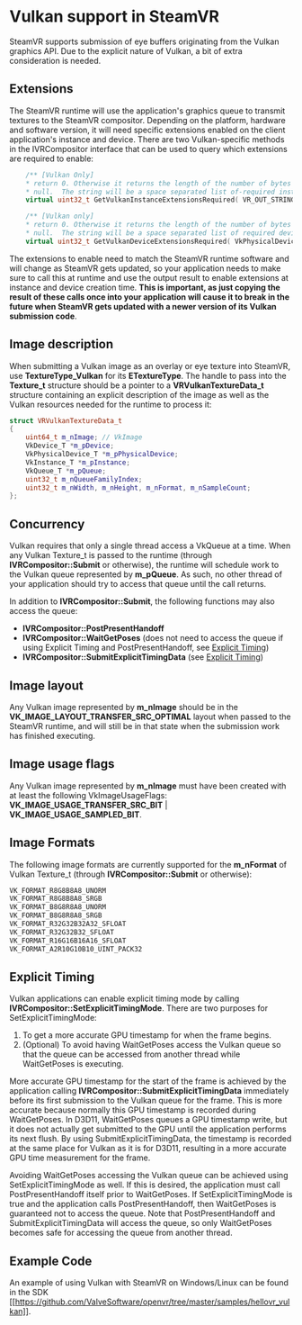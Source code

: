 # Vulkan support in SteamVR

SteamVR supports submission of eye buffers originating from the Vulkan graphics API. Due to the explicit nature of Vulkan, a bit of extra consideration is needed.

## Extensions

The SteamVR runtime will use the application's graphics queue to transmit textures to the SteamVR compositor. Depending on the platform, hardware and software version, it will need specific extensions enabled on the client application's instance and device. There are two Vulkan-specific methods in the IVRCompositor interface that can be used to query which extensions are required to enable:

```c++
	/** [Vulkan Only]
	* return 0. Otherwise it returns the length of the number of bytes necessary to hold this string including the trailing
	* null.  The string will be a space separated list of-required instance extensions to enable in VkCreateInstance */
	virtual uint32_t GetVulkanInstanceExtensionsRequired( VR_OUT_STRING() char *pchValue, uint32_t unBufferSize ) = 0;

	/** [Vulkan only]
	* return 0. Otherwise it returns the length of the number of bytes necessary to hold this string including the trailing
	* null.  The string will be a space separated list of required device extensions to enable in VkCreateDevice */
	virtual uint32_t GetVulkanDeviceExtensionsRequired( VkPhysicalDevice_T *pPhysicalDevice, VR_OUT_STRING() char *pchValue, uint32_t unBufferSize ) = 0;
```

The extensions to enable need to match the SteamVR runtime software and will change as SteamVR gets updated, so your application needs to make sure to call this at runtime and use the output result to enable extensions at instance and device creation time. **This is important, as just copying the result of these calls once into your application will cause it to break in the future when SteamVR gets updated with a newer version of its Vulkan submission code**.

## Image description

When submitting a Vulkan image as an overlay or eye texture into SteamVR, use **TextureType_Vulkan** for its **ETextureType**. The handle to pass into the **Texture_t** structure should be a pointer to a **VRVulkanTextureData_t** structure containing an explicit description of the image as well as the Vulkan resources needed for the runtime to process it:

```c++
struct VRVulkanTextureData_t
{
	uint64_t m_nImage; // VkImage
	VkDevice_T *m_pDevice;
	VkPhysicalDevice_T *m_pPhysicalDevice;
	VkInstance_T *m_pInstance;
	VkQueue_T *m_pQueue;
	uint32_t m_nQueueFamilyIndex;
	uint32_t m_nWidth, m_nHeight, m_nFormat, m_nSampleCount;
};
```

## Concurrency

Vulkan requires that only a single thread access a VkQueue at a time.  When any Vulkan Texture_t is passed to the runtime (through **IVRCompositor::Submit** or otherwise), the runtime will schedule work to the Vulkan queue represented by **m_pQueue**. As such, no other thread of your application should try to access that queue until the call returns.

In addition to **IVRCompositor::Submit**, the following functions may also access the queue:
 * **IVRCompositor::PostPresentHandoff**
 * **IVRCompositor::WaitGetPoses** (does not need to access the queue if using Explicit Timing and PostPresentHandoff, see [Explicit Timing](#explicit-timing))
 * **IVRCompositor::SubmitExplicitTimingData** (see [Explicit Timing](#explicit-timing))


## Image layout

Any Vulkan image represented by **m_nImage** should be in the **VK_IMAGE_LAYOUT_TRANSFER_SRC_OPTIMAL** layout when passed to the SteamVR runtime, and will still be in that state when the submission work has finished executing.

## Image usage flags

Any Vulkan image represented by **m_nImage** must have been created with at least the following VkImageUsageFlags: **VK_IMAGE_USAGE_TRANSFER_SRC_BIT** | **VK_IMAGE_USAGE_SAMPLED_BIT**.

## Image Formats

The following image formats are currently supported for the **m_nFormat** of Vulkan Texture_t (through **IVRCompositor::Submit** or otherwise):

```c++
VK_FORMAT_R8G8B8A8_UNORM
VK_FORMAT_R8G8B8A8_SRGB
VK_FORMAT_B8G8R8A8_UNORM
VK_FORMAT_B8G8R8A8_SRGB
VK_FORMAT_R32G32B32A32_SFLOAT
VK_FORMAT_R32G32B32_SFLOAT
VK_FORMAT_R16G16B16A16_SFLOAT
VK_FORMAT_A2R10G10B10_UINT_PACK32
```

## Explicit Timing
Vulkan applications can enable explicit timing mode by calling **IVRCompositor::SetExplicitTimingMode**.  There are two purposes for SetExplicitTimingMode:
1. To get a more accurate GPU timestamp for when the frame begins.
2. (Optional) To avoid having WaitGetPoses access the Vulkan queue so that the queue can be accessed from another thread while WaitGetPoses is executing.

More accurate GPU timestamp for the start of the frame is achieved by the application calling **IVRCompositor::SubmitExplicitTimingData** immediately before its first submission to the Vulkan queue for the frame.  This is more accurate because normally this GPU timestamp is recorded during WaitGetPoses.  In D3D11, WaitGetPoses queues a GPU timestamp write, but it does not actually get submitted to the GPU until the application performs its next flush.  By using SubmitExplicitTimingData, the timestamp is recorded at the same place for Vulkan as it is for D3D11, resulting in a more accurate GPU time measurement for the frame.

Avoiding WaitGetPoses accessing the Vulkan queue can be achieved using SetExplicitTimingMode as well.  If this is desired, the application must call PostPresentHandoff itself prior to WaitGetPoses.  If SetExplicitTimingMode is true and the application calls PostPresentHandoff, then WaitGetPoses is guaranteed not to access the queue.  Note that PostPresentHandoff and SubmitExplicitTimingData will access the queue, so only WaitGetPoses becomes safe for accessing the queue from another thread.

## Example Code
An example of using Vulkan with SteamVR on Windows/Linux can be found in the SDK [[https://github.com/ValveSoftware/openvr/tree/master/samples/hellovr_vulkan]].  
